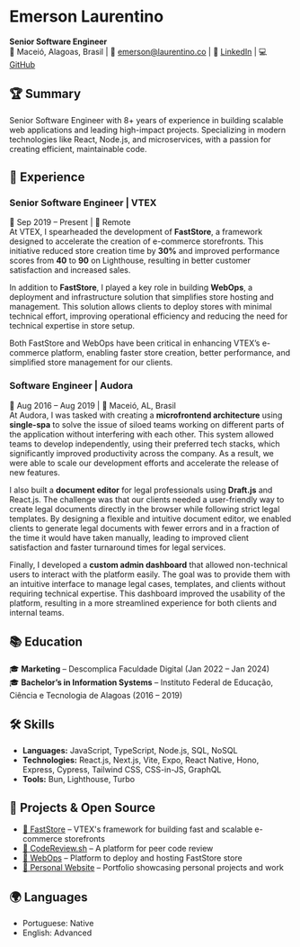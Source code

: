 # Emerson Laurentino  
**Senior Software Engineer**  
📍 Maceió, Alagoas, Brasil | 📧 emerson@laurentino.co | 🔗 [LinkedIn](https://linkedin.com/in/emersonlaurentino) | 💻 [GitHub](https://github.com/emersonlaurentino)  

## 🏆 Summary  
Senior Software Engineer with 8+ years of experience in building scalable web applications and leading high-impact projects. Specializing in modern technologies like React, Node.js, and microservices, with a passion for creating efficient, maintainable code.  

## 💼 Experience  

### **Senior Software Engineer | VTEX**  
📅 Sep 2019 – Present | 📍 Remote  
At VTEX, I spearheaded the development of **FastStore**, a framework designed to accelerate the creation of e-commerce storefronts. This initiative reduced store creation time by **30%** and improved performance scores from **40** to **90** on Lighthouse, resulting in better customer satisfaction and increased sales.

In addition to **FastStore**, I played a key role in building **WebOps**, a deployment and infrastructure solution that simplifies store hosting and management. This solution allows clients to deploy stores with minimal technical effort, improving operational efficiency and reducing the need for technical expertise in store setup.

Both FastStore and WebOps have been critical in enhancing VTEX’s e-commerce platform, enabling faster store creation, better performance, and simplified store management for our clients.

### **Software Engineer | Audora**  
📅 Aug 2016 – Aug 2019 | 📍 Maceió, AL, Brasil  
At Audora, I was tasked with creating a **microfrontend architecture** using **single-spa** to solve the issue of siloed teams working on different parts of the application without interfering with each other. This system allowed teams to develop independently, using their preferred tech stacks, which significantly improved productivity across the company. As a result, we were able to scale our development efforts and accelerate the release of new features.

I also built a **document editor** for legal professionals using **Draft.js** and React.js. The challenge was that our clients needed a user-friendly way to create legal documents directly in the browser while following strict legal templates. By designing a flexible and intuitive document editor, we enabled clients to generate legal documents with fewer errors and in a fraction of the time it would have taken manually, leading to improved client satisfaction and faster turnaround times for legal services.

Finally, I developed a **custom admin dashboard** that allowed non-technical users to interact with the platform easily. The goal was to provide them with an intuitive interface to manage legal cases, templates, and clients without requiring technical expertise. This dashboard improved the usability of the platform, resulting in a more streamlined experience for both clients and internal teams.  

## 📚 Education  
🎓 **Marketing** – Descomplica Faculdade Digital (Jan 2022 – Jan 2024)  
🎓 **Bachelor’s in Information Systems** – Instituto Federal de Educação, Ciência e Tecnologia de Alagoas (2016 – 2019)  

## 🛠️ Skills  
- **Languages:** JavaScript, TypeScript, Node.js, SQL, NoSQL  
- **Technologies:** React.js, Next.js, Vite, Expo, React Native, Hono, Express, Cypress, Tailwind CSS, CSS-in-JS, GraphQL  
- **Tools:** Bun, Lighthouse, Turbo  

## 🔗 Projects & Open Source  
- [📌 FastStore](https://github.com/vtex/faststore) – VTEX's framework for building fast and scalable e-commerce storefronts  
- [📌 CodeReview.sh](https://codereview.sh/) – A platform for peer code review  
- [📌 WebOps](https://developers.vtex.com/docs/guides/faststore/1-onboarding-dashboard) – Platform to deploy and hosting FastStore store
- [📌 Personal Website](https://laurentino.co/) – Portfolio showcasing personal projects and work  

## 🌍 Languages  
- Portuguese: Native  
- English: Advanced
